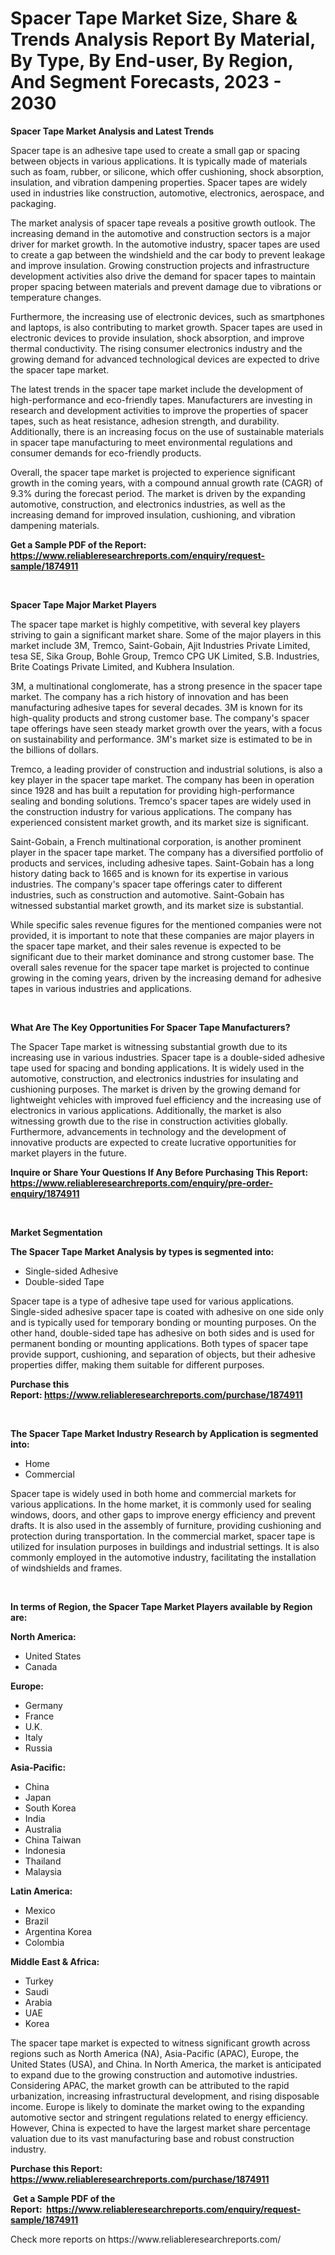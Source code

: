 <p><h1>Spacer Tape Market Size, Share & Trends Analysis Report By Material, By Type, By End-user, By Region, And Segment Forecasts, 2023 - 2030</h1></p><p><strong>Spacer Tape Market Analysis and Latest Trends</strong></p>
<p><p>Spacer tape is an adhesive tape used to create a small gap or spacing between objects in various applications. It is typically made of materials such as foam, rubber, or silicone, which offer cushioning, shock absorption, insulation, and vibration dampening properties. Spacer tapes are widely used in industries like construction, automotive, electronics, aerospace, and packaging.</p><p>The market analysis of spacer tape reveals a positive growth outlook. The increasing demand in the automotive and construction sectors is a major driver for market growth. In the automotive industry, spacer tapes are used to create a gap between the windshield and the car body to prevent leakage and improve insulation. Growing construction projects and infrastructure development activities also drive the demand for spacer tapes to maintain proper spacing between materials and prevent damage due to vibrations or temperature changes.</p><p>Furthermore, the increasing use of electronic devices, such as smartphones and laptops, is also contributing to market growth. Spacer tapes are used in electronic devices to provide insulation, shock absorption, and improve thermal conductivity. The rising consumer electronics industry and the growing demand for advanced technological devices are expected to drive the spacer tape market.</p><p>The latest trends in the spacer tape market include the development of high-performance and eco-friendly tapes. Manufacturers are investing in research and development activities to improve the properties of spacer tapes, such as heat resistance, adhesion strength, and durability. Additionally, there is an increasing focus on the use of sustainable materials in spacer tape manufacturing to meet environmental regulations and consumer demands for eco-friendly products.</p><p>Overall, the spacer tape market is projected to experience significant growth in the coming years, with a compound annual growth rate (CAGR) of 9.3% during the forecast period. The market is driven by the expanding automotive, construction, and electronics industries, as well as the increasing demand for improved insulation, cushioning, and vibration dampening materials.</p></p>
<p><strong>Get a Sample PDF of the Report:&nbsp; <a href="https://www.reliableresearchreports.com/enquiry/request-sample/1874911">https://www.reliableresearchreports.com/enquiry/request-sample/1874911</a></strong></p>
<p>&nbsp;</p>
<p><strong>Spacer Tape Major Market Players</strong></p>
<p><p>The spacer tape market is highly competitive, with several key players striving to gain a significant market share. Some of the major players in this market include 3M, Tremco, Saint-Gobain, Ajit Industries Private Limited, tesa SE, Sika Group, Bohle Group, Tremco CPG UK Limited, S.B. Industries, Brite Coatings Private Limited, and Kubhera Insulation.</p><p>3M, a multinational conglomerate, has a strong presence in the spacer tape market. The company has a rich history of innovation and has been manufacturing adhesive tapes for several decades. 3M is known for its high-quality products and strong customer base. The company's spacer tape offerings have seen steady market growth over the years, with a focus on sustainability and performance. 3M's market size is estimated to be in the billions of dollars.</p><p>Tremco, a leading provider of construction and industrial solutions, is also a key player in the spacer tape market. The company has been in operation since 1928 and has built a reputation for providing high-performance sealing and bonding solutions. Tremco's spacer tapes are widely used in the construction industry for various applications. The company has experienced consistent market growth, and its market size is significant.</p><p>Saint-Gobain, a French multinational corporation, is another prominent player in the spacer tape market. The company has a diversified portfolio of products and services, including adhesive tapes. Saint-Gobain has a long history dating back to 1665 and is known for its expertise in various industries. The company's spacer tape offerings cater to different industries, such as construction and automotive. Saint-Gobain has witnessed substantial market growth, and its market size is substantial.</p><p>While specific sales revenue figures for the mentioned companies were not provided, it is important to note that these companies are major players in the spacer tape market, and their sales revenue is expected to be significant due to their market dominance and strong customer base. The overall sales revenue for the spacer tape market is projected to continue growing in the coming years, driven by the increasing demand for adhesive tapes in various industries and applications.</p></p>
<p>&nbsp;</p>
<p><strong>What Are The Key Opportunities For Spacer Tape Manufacturers?</strong></p>
<p><p>The Spacer Tape market is witnessing substantial growth due to its increasing use in various industries. Spacer tape is a double-sided adhesive tape used for spacing and bonding applications. It is widely used in the automotive, construction, and electronics industries for insulating and cushioning purposes. The market is driven by the growing demand for lightweight vehicles with improved fuel efficiency and the increasing use of electronics in various applications. Additionally, the market is also witnessing growth due to the rise in construction activities globally. Furthermore, advancements in technology and the development of innovative products are expected to create lucrative opportunities for market players in the future.</p></p>
<p><strong>Inquire or Share Your Questions If Any Before Purchasing This Report: <a href="https://www.reliableresearchreports.com/enquiry/pre-order-enquiry/1874911">https://www.reliableresearchreports.com/enquiry/pre-order-enquiry/1874911</a></strong></p>
<p>&nbsp;</p>
<p><strong>Market Segmentation</strong></p>
<p><strong>The Spacer Tape Market Analysis by types is segmented into:</strong></p>
<p><ul><li>Single-sided Adhesive</li><li>Double-sided Tape</li></ul></p>
<p><p>Spacer tape is a type of adhesive tape used for various applications. Single-sided adhesive spacer tape is coated with adhesive on one side only and is typically used for temporary bonding or mounting purposes. On the other hand, double-sided tape has adhesive on both sides and is used for permanent bonding or mounting applications. Both types of spacer tape provide support, cushioning, and separation of objects, but their adhesive properties differ, making them suitable for different purposes.</p></p>
<p><strong>Purchase this Report:&nbsp;<a href="https://www.reliableresearchreports.com/purchase/1874911">https://www.reliableresearchreports.com/purchase/1874911</a></strong></p>
<p>&nbsp;</p>
<p><strong>The Spacer Tape Market Industry Research by Application is segmented into:</strong></p>
<p><ul><li>Home</li><li>Commercial</li></ul></p>
<p><p>Spacer tape is widely used in both home and commercial markets for various applications. In the home market, it is commonly used for sealing windows, doors, and other gaps to improve energy efficiency and prevent drafts. It is also used in the assembly of furniture, providing cushioning and protection during transportation. In the commercial market, spacer tape is utilized for insulation purposes in buildings and industrial settings. It is also commonly employed in the automotive industry, facilitating the installation of windshields and frames.</p></p>
<p>&nbsp;</p>
<p><strong>In terms of Region, the Spacer Tape Market Players available by Region are:</strong></p>
<p>
    <p> <strong> North America: </strong>
        <ul>
            <li>United States</li>
            <li>Canada</li>
        </ul>
        </p> 
    <p> <strong> Europe: </strong>
        <ul>
            <li>Germany</li>
            <li>France</li>
            <li>U.K.</li>
            <li>Italy</li>
            <li>Russia</li>
        </ul>
        </p> 
    <p> <strong> Asia-Pacific: </strong>
        <ul>
            <li>China</li>
            <li>Japan</li>
            <li>South Korea</li>
            <li>India</li>
            <li>Australia</li>
            <li>China Taiwan</li>
            <li>Indonesia</li>
            <li>Thailand</li>
            <li>Malaysia</li>
        </ul>
        </p> 
    <p> <strong> Latin America: </strong>
        <ul>
            <li>Mexico</li>
            <li>Brazil</li>
            <li>Argentina Korea</li>
            <li>Colombia</li>
        </ul>
        </p> 
    <p> <strong> Middle East & Africa: </strong>
        <ul>
            <li>Turkey</li>
            <li>Saudi</li>
            <li>Arabia</li>
            <li>UAE</li>
            <li>Korea</li>
        </ul>
    </p>
    </p>
<p><p>The spacer tape market is expected to witness significant growth across regions such as North America (NA), Asia-Pacific (APAC), Europe, the United States (USA), and China. In North America, the market is anticipated to expand due to the growing construction and automotive industries. Considering APAC, the market growth can be attributed to the rapid urbanization, increasing infrastructural development, and rising disposable income. Europe is likely to dominate the market owing to the expanding automotive sector and stringent regulations related to energy efficiency. However, China is expected to have the largest market share percentage valuation due to its vast manufacturing base and robust construction industry.</p></p>
<p><strong>Purchase this Report: <a href="https://www.reliableresearchreports.com/purchase/1874911">https://www.reliableresearchreports.com/purchase/1874911</a></strong></p>
<p>&nbsp;<strong>Get a Sample PDF of the Report:&nbsp;&nbsp;<a href="https://www.reliableresearchreports.com/enquiry/request-sample/1874911">https://www.reliableresearchreports.com/enquiry/request-sample/1874911</a></strong></p>
<p><strong></strong></p>
<p>Check more reports on https://www.reliableresearchreports.com/</p>